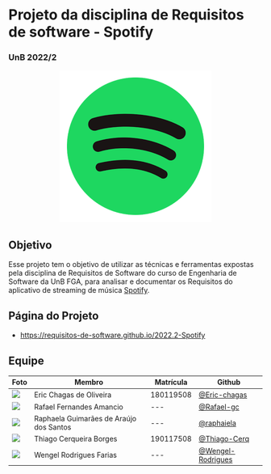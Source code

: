 
# Projeto da disciplina de Requisitos de software - Spotify
### UnB 2022/2
<div align="center">
<img src="docs/assets/img/spotify-logoLight.png"/>
</div>

## Objetivo
Esse projeto tem o objetivo de utilizar as técnicas e ferramentas expostas pela disciplina de Requisitos de Software do curso de Engenharia de Software da UnB FGA, para analisar e documentar os Requisitos do aplicativo de streaming de música [Spotify](https://spotify.com).

## Página do Projeto

- https://requisitos-de-software.github.io/2022.2-Spotify

## Equipe
| Foto                                                             | Membro                                  | Matrícula | Github                                                   |
| ---------------------------------------------------------------- | --------------------------------------- | --------- | -------------------------------------------------------- |
| <img src="https://github.com/Eric-chagas.png" width="200"/>      | Eric Chagas de Oliveira                 | 180119508 | [@Eric-chagas](https://github.com/Eric-chagas)           |
| <img src="https://github.com/Rafael-gc.png" width="200"/>        | Rafael Fernandes Amancio                | ---       | [@Rafael-gc](https://github.com/Rafael-gc)               |
| <img src="https://github.com/raphaiela.png" width="200"/>        | Raphaela Guimarães de Araújo dos Santos | ---       | [@raphaiela](https://github.com/raphaiela)               |
| <img src="https://github.com/Thiago-Cerq.png" width="200"/>      | Thiago Cerqueira Borges                 | 190117508       | [@Thiago-Cerq](https://github.com/Thiago-Cerq)           |
| <img src="https://github.com/Wengel-Rodrigues.png" width="200"/> | Wengel Rodrigues Farias                 | ---       | [@Wengel-Rodrigues](https://github.com/Wengel-Rodrigues) |
